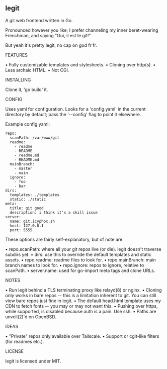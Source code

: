 legit
-----

A git web frontend written in Go.

Pronounced however you like; I prefer channeling my inner beret-wearing
Frenchman, and saying "Oui, il est le git!"

But yeah it's pretty legit, no cap on god fr fr.


FEATURES

• Fully customizable templates and stylesheets.
• Cloning over http(s).
• Less archaic HTML.
• Not CGI.


INSTALLING

Clone it, 'go build' it.


CONFIG

Uses yaml for configuration. Looks for a 'config.yaml' in the current
directory by default; pass the '--config' flag to point it elsewhere.

Example config.yaml:

    repo:
      scanPath: /var/www/git
      readme:
        - readme
        - README
        - readme.md
        - README.md
      mainBranch:
        - master
        - main
      ignore:
        - foo
        - bar
    dirs:
      templates: ./templates
      static: ./static
    meta:
      title: git good
      description: i think it's a skill issue
    server:
      name: git.icyphox.sh
      host: 127.0.0.1
      port: 5555

These options are fairly self-explanatory, but of note are:

• repo.scanPath: where all your git repos live (or die). legit doesn't
  traverse subdirs yet.
• dirs: use this to override the default templates and static assets.
• repo.readme: readme files to look for.
• repo.mainBranch: main branch names to look for.
• repo.ignore: repos to ignore, relative to scanPath.
• server.name: used for go-import meta tags and clone URLs.


NOTES

• Run legit behind a TLS terminating proxy like relayd(8) or nginx.
• Cloning only works in bare repos -- this is a limitation inherent to git. You
  can still view bare repos just fine in legit.
• The default head.html template uses my CDN to fetch fonts -- you may
  or may not want this.
• Pushing over https, while supported, is disabled because auth is a
  pain. Use ssh.
• Paths are unveil(2)'d on OpenBSD.


IDEAS

• "Private" repos only available over Tailscale.
• Support or cgit-like filters (for readmes etc.).


LICENSE

legit is licensed under MIT.
